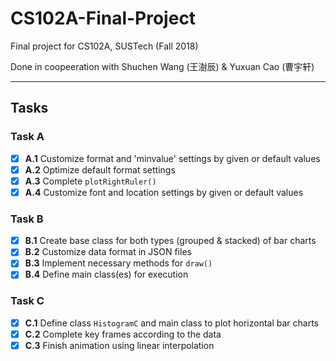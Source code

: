 # CS102A-Final-Project

Final project for CS102A, SUSTech (Fall 2018) 

Done in coopeeration with Shuchen Wang (王澍辰) & Yuxuan Cao (曹宇轩)

 ---

## Tasks

### Task A
 - [x] **A.1** Customize format and 'minvalue' settings by given or default values
 - [x] **A.2** Optimize default format settings
 - [x] **A.3** Complete `plotRightRuler()`
 - [x] **A.4** Customize font and location settings by given or default values

### Task B
 - [x] **B.1** Create base class for both types (grouped & stacked) of bar charts
 - [x] **B.2** Customize data format in JSON files
 - [x] **B.3** Implement necessary methods for `draw()`
 - [x] **B.4** Define main class(es) for execution

### Task C
 - [x] **C.1** Define class `HistogramC` and main class to plot horizontal bar charts
 - [x] **C.2** Complete key frames according to the data
 - [x] **C.3** Finish animation using linear interpolation
